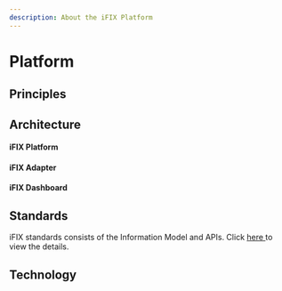 ```yaml
---
description: About the iFIX Platform
---
```


# Platform

## Principles <a id="divoc-presentations"></a>

## Architecture <a id="divoc-presentations"></a>

#### iFIX Platform

#### iFIX Adapter

#### iFIX Dashboard

## Standards <a id="divoc-presentations"></a>

iFIX standards consists of the Information Model and APIs. Click [here ](https://docs.ifix.org.in/standards)to view the details.

## Technology <a id="divoc-presentations"></a>

### 

